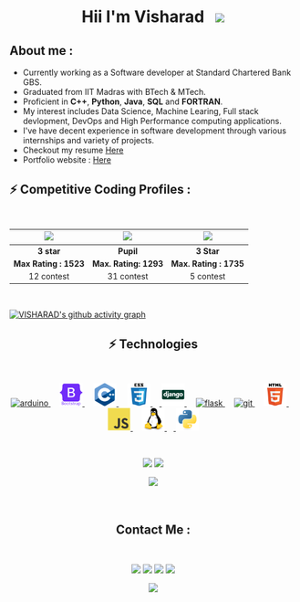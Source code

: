 
<h1 align = 'center'>Hii I'm Visharad &nbsp; <img src="https://media.giphy.com/media/hvRJCLFzcasrR4ia7z/giphy.gif" width="25px"></h1>

## **About me** :
- Currently working as a Software developer at Standard Chartered Bank GBS.
- Graduated from IIT Madras with BTech & MTech.
- Proficient in  **C++**, **Python**, **Java**, **SQL** and **FORTRAN**.
- My interest includes Data Science, Machine Learing, Full stack devlopment, DevOps and High Performance computing applications. 
- I've have decent experience in software development through various internships and variety of projects.
- Checkout my resume [Here](https://drive.google.com/file/d/1oosr0JlK2gCduBqmn8iXapVd37jVixw1/view)
- Portfolio website : [Here](https://portfolio-nextjs-gold.vercel.app/)

<h2 align = 'left'> ⚡ Competitive Coding Profiles :</h2>
&nbsp &nbsp

| <a><img src = "https://img.shields.io/badge/-LeetCode-FFA116?style=for-the-badge&logo=LeetCode&logoColor=black"></a> | <a><img src = "https://img.shields.io/badge/Codeforces-445f9d?style=for-the-badge&logo=Codeforces&logoColor=white"></a> | <a><img src = "https://img.shields.io/badge/Codechef-%23B92B27.svg?&style=for-the-badge&logo=Codechef&logoColor=white"></a>|
|:---:|:---:|:---:|
|**3 star**|**Pupil**|**3 Star**|
|**Max Rating : 1523**|**Max. Rating: 1293**|**Max. Rating : 1735**|
|12 contest| 31 contest| 5 contest|

<br>

[![VISHARAD's github activity graph](https://visharad-github-activity.herokuapp.com/graph?username=VISHARAD17&theme=react-dark)](https://github.com/VISHARAD17/github-readme-activity-graph)

<h2 align = 'center'> ⚡ Technologies</h2>
&nbsp &nbsp
<p align="center"> <a href="https://www.arduino.cc/" target="_blank"> <img margin-left = 10px src="https://cdn.worldvectorlogo.com/logos/arduino-1.svg" alt="arduino" width="40" height="40"/> </a>&nbsp &nbsp <a href="https://getbootstrap.com" target="_blank"> <img src="https://raw.githubusercontent.com/devicons/devicon/master/icons/bootstrap/bootstrap-plain-wordmark.svg" alt="bootstrap" width="40" height="40"/> </a>&nbsp &nbsp <a href="https://www.w3schools.com/cpp/" target="_blank"> <img src="https://raw.githubusercontent.com/devicons/devicon/master/icons/cplusplus/cplusplus-original.svg" alt="cplusplus" width="40" height="40"/> </a>&nbsp &nbsp <a href="https://www.w3schools.com/css/" target="_blank"> <img src="https://raw.githubusercontent.com/devicons/devicon/master/icons/css3/css3-original-wordmark.svg" alt="css3" width="40" height="40"/> </a>&nbsp &nbsp<a href="https://www.djangoproject.com/" target="_blank"> <img src="https://raw.githubusercontent.com/devicons/devicon/master/icons/django/django-original.svg" alt="django" width="40" height="40"/> </a>&nbsp &nbsp <a href="https://flask.palletsprojects.com/" target="_blank"> <img src="https://www.vectorlogo.zone/logos/pocoo_flask/pocoo_flask-icon.svg" alt="flask" width="40" height="40"/> </a>&nbsp &nbsp <a href="https://git-scm.com/" target="_blank"> <img src="https://www.vectorlogo.zone/logos/git-scm/git-scm-icon.svg" alt="git" width="40" height="40"/> </a>&nbsp &nbsp <a href="https://www.w3.org/html/" target="_blank"> <img src="https://raw.githubusercontent.com/devicons/devicon/master/icons/html5/html5-original-wordmark.svg" alt="html5" width="40" height="40"/> </a>&nbsp &nbsp <a href="https://developer.mozilla.org/en-US/docs/Web/JavaScript" target="_blank"> <img src="https://raw.githubusercontent.com/devicons/devicon/master/icons/javascript/javascript-original.svg" alt="javascript" width="40" height="40"/> </a>&nbsp &nbsp <a href="https://www.linux.org/" target="_blank"> <img src="https://raw.githubusercontent.com/devicons/devicon/master/icons/linux/linux-original.svg" alt="linux" width="40" height="40"/> </a> &nbsp &nbsp<a href="https://www.python.org" target="_blank"> <img src="https://raw.githubusercontent.com/devicons/devicon/master/icons/python/python-original.svg" alt="python" width="40" height="40"/> </a> </p>
&nbsp &nbsp

<p align = "center">
    <a><img heigh = '400' width = '435' src = "https://github-readme-stats.vercel.app/api?username=VISHARAD17&show_icons=true&theme=radical&border_radius=7px&hide_border=true&title_color='#ffffff'&text_color='#ffffff'"></a>
    <a><img heigh = '450' width = '310' src = "https://github-readme-stats.vercel.app/api/top-langs/?username=VISHARAD17&layout=compact&langs_count=12"></a>
</p>

<p align = 'center'> <img src = "https://github-readme-streak-stats.herokuapp.com/?user=VISHARAD17"></p>
&nbsp &nbsp

<h2 align='center'> Contact Me :</h2>
&nbsp &nbsp
<p align = 'center'>
    <a><img src = 'https://img.shields.io/badge/LinkedIn-0077B5?style=for-the-badge&logo=linkedin&logoColor=white'></a>
    <a><img src = 'https://img.shields.io/badge/GitHub-100000?style=for-the-badge&logo=github&logoColor=white'></a>
    <a><img src = "https://img.shields.io/badge/Gmail-D14836?style=for-the-badge&logo=gmail&logoColor=white"></a>
    <a><img src = "https://img.shields.io/badge/website-000000?style=for-the-badge&logo=About.me&logoColor=white"></a>

</p>
<p align = 'center'> <img src = "https://komarev.com/ghpvc/?username=VISHARAD&label=PROFILE+VIEWS"></p>


